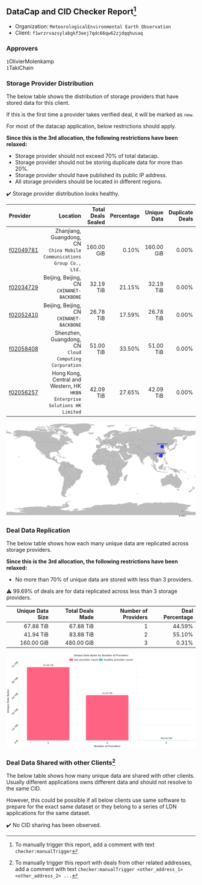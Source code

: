 ## DataCap and CID Checker Report[^1]
 - Organization: `MeteorologicalEnvironmental Earth Observation`
 - Client: `f1wrzrvazsylabgkf3eej7qdc66qw62zjdqqhusaq`
### Approvers
`1`OlivierMolenkamp<br/>`1`TakiChain

### Storage Provider Distribution
The below table shows the distribution of storage providers that have stored data for this client.

If this is the first time a provider takes verified deal, it will be marked as `new`.

For most of the datacap application, below restrictions should apply.

**Since this is the 3rd allocation, the following restrictions have been relaxed:**
 - Storage provider should not exceed 70% of total datacap.
 - Storage provider should not be storing duplicate data for more than 20%.
 - Storage provider should have published its public IP address.
 - All storage providers should be located in different regions.

✔️ Storage provider distribution looks healthy.

| Provider                                              |                                                                      Location | Total Deals Sealed | Percentage | Unique Data | Duplicate Deals |
| :---------------------------------------------------- | ----------------------------------------------------------------------------: | -----------------: | ---------: | ----------: | --------------: |
| [f02049781](https://filfox.info/en/address/f02049781) |    Zhanjiang, Guangdong, CN<br/>`China Mobile Communications Group Co., Ltd.` |         160.00 GiB |      0.10% |  160.00 GiB |           0.00% |
| [f02034729](https://filfox.info/en/address/f02034729) |                                  Beijing, Beijing, CN<br/>`CHINANET-BACKBONE` |          32.19 TiB |     21.15% |   32.19 TiB |           0.00% |
| [f02052410](https://filfox.info/en/address/f02052410) |                                  Beijing, Beijing, CN<br/>`CHINANET-BACKBONE` |          26.78 TiB |     17.59% |   26.78 TiB |           0.00% |
| [f02058408](https://filfox.info/en/address/f02058408) |                     Shenzhen, Guangdong, CN<br/>`Cloud Computing Corporation` |          51.00 TiB |     33.50% |   51.00 TiB |           0.00% |
| [f02056257](https://filfox.info/en/address/f02056257) | Hong Kong, Central and Western, HK<br/>`HKBN Enterprise Solutions HK Limited` |          42.09 TiB |     27.65% |   42.09 TiB |           0.00% |

<img src="https://raw.githubusercontent.com/data-preservation-programs/filplus-checker-assets/main/filecoin-project/filecoin-plus-large-datasets/issues/1800/1679274307351.png"/>

### Deal Data Replication
The below table shows how each many unique data are replicated across storage providers.


**Since this is the 3rd allocation, the following restrictions have been relaxed:**
- No more than 70% of unique data are stored with less than 3 providers.

⚠️ 99.69% of deals are for data replicated across less than 3 storage providers.

| Unique Data Size | Total Deals Made | Number of Providers | Deal Percentage |
| ---------------: | ---------------: | ------------------: | --------------: |
|        67.88 TiB |        67.88 TiB |                   1 |          44.59% |
|        41.94 TiB |        83.88 TiB |                   2 |          55.10% |
|       160.00 GiB |       480.00 GiB |                   3 |           0.31% |

<img src="https://raw.githubusercontent.com/data-preservation-programs/filplus-checker-assets/main/filecoin-project/filecoin-plus-large-datasets/issues/1800/1679274308025.png"/>

### Deal Data Shared with other Clients[^3]
The below table shows how many unique data are shared with other clients.
Usually different applications owns different data and should not resolve to the same CID.

However, this could be possible if all below clients use same software to prepare for the exact same dataset or they belong to a series of LDN applications for the same dataset.

✔️ No CID sharing has been observed.

[^1]: To manually trigger this report, add a comment with text `checker:manualTrigger`

[^2]: Deals from those addresses are combined into this report as they are specified with `checker:manualTrigger`

[^3]: To manually trigger this report with deals from other related addresses, add a comment with text `checker:manualTrigger <other_address_1> <other_address_2> ...`
